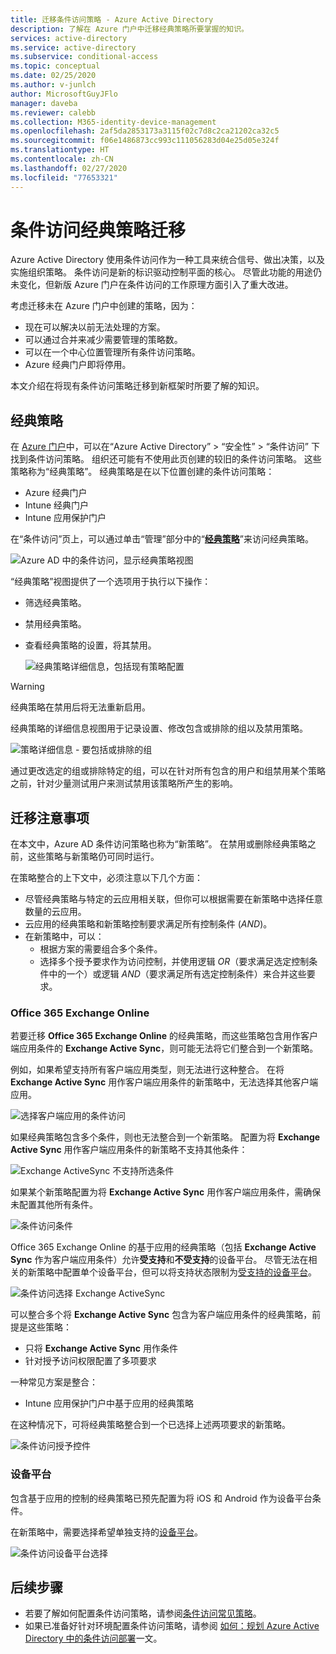 ```yaml
---
title: 迁移条件访问策略 - Azure Active Directory
description: 了解在 Azure 门户中迁移经典策略所要掌握的知识。
services: active-directory
ms.service: active-directory
ms.subservice: conditional-access
ms.topic: conceptual
ms.date: 02/25/2020
ms.author: v-junlch
author: MicrosoftGuyJFlo
manager: daveba
ms.reviewer: calebb
ms.collection: M365-identity-device-management
ms.openlocfilehash: 2af5da2853173a3115f02c7d8c2ca21202ca32c5
ms.sourcegitcommit: f06e1486873cc993c111056283d04e25d05e324f
ms.translationtype: HT
ms.contentlocale: zh-CN
ms.lasthandoff: 02/27/2020
ms.locfileid: "77653321"
---
```

# <a name="conditional-access-classic-policy-migration"></a>条件访问经典策略迁移

Azure Active Directory 使用条件访问作为一种工具来统合信号、做出决策，以及实施组织策略。 条件访问是新的标识驱动控制平面的核心。 尽管此功能的用途仍未变化，但新版 Azure 门户在条件访问的工作原理方面引入了重大改进。

考虑迁移未在 Azure 门户中创建的策略，因为：

- 现在可以解决以前无法处理的方案。
- 可以通过合并来减少需要管理的策略数。
- 可以在一个中心位置管理所有条件访问策略。
- Azure 经典门户即将停用。

本文介绍在将现有条件访问策略迁移到新框架时所要了解的知识。

## <a name="classic-policies"></a>经典策略

在 [Azure 门户](https://portal.azure.cn)中，可以在“Azure Active Directory”   > “安全性”   > “条件访问”  下找到条件访问策略。 组织还可能有不使用此页创建的较旧的条件访问策略。 这些策略称为“经典策略”。  经典策略是在以下位置创建的条件访问策略：

- Azure 经典门户
- Intune 经典门户
- Intune 应用保护门户

在“条件访问”页上，可以通过单击“管理”部分中的“[**经典策略**](https://portal.azure.cn/#blade/Microsoft_AAD_IAM/ConditionalAccessBlade/ClassicPolicies)”来访问经典策略。   

![Azure AD 中的条件访问，显示经典策略视图](./media/policy-migration/71.png)

“经典策略”视图提供了一个选项用于执行以下操作： 

- 筛选经典策略。
- 禁用经典策略。
- 查看经典策略的设置，将其禁用。

   ![经典策略详细信息，包括现有策略配置](./media/policy-migration/74.png)

> [!WARNING]
> 经典策略在禁用后将无法重新启用。

经典策略的详细信息视图用于记录设置、修改包含或排除的组以及禁用策略。

![策略详细信息 - 要包括或排除的组](./media/policy-migration/75.png)

通过更改选定的组或排除特定的组，可以在针对所有包含的用户和组禁用某个策略之前，针对少量测试用户来测试禁用该策略所产生的影响。
 
## <a name="migration-considerations"></a>迁移注意事项

在本文中，Azure AD 条件访问策略也称为“新策略”。 
在禁用或删除经典策略之前，这些策略与新策略仍可同时运行。 

在策略整合的上下文中，必须注意以下几个方面：

- 尽管经典策略与特定的云应用相关联，但你可以根据需要在新策略中选择任意数量的云应用。
- 云应用的经典策略和新策略控制要求满足所有控制条件 (*AND*)。 
- 在新策略中，可以：
   - 根据方案的需要组合多个条件。 
   - 选择多个授予要求作为访问控制，并使用逻辑 *OR*（要求满足选定控制条件中的一个）或逻辑 *AND*（要求满足所有选定控制条件）来合并这些要求。

### <a name="office-365-exchange-online"></a>Office 365 Exchange Online

若要迁移 **Office 365 Exchange Online** 的经典策略，而这些策略包含用作客户端应用条件的 **Exchange Active Sync**，则可能无法将它们整合到一个新策略。 

例如，如果希望支持所有客户端应用类型，则无法进行这种整合。 在将 **Exchange Active Sync** 用作客户端应用条件的新策略中，无法选择其他客户端应用。

![选择客户端应用的条件访问](./media/policy-migration/64.png)

如果经典策略包含多个条件，则也无法整合到一个新策略。 配置为将 **Exchange Active Sync** 用作客户端应用条件的新策略不支持其他条件：   

![Exchange ActiveSync 不支持所选条件](./media/policy-migration/08.png)

如果某个新策略配置为将 **Exchange Active Sync** 用作客户端应用条件，需确保未配置其他所有条件。 

![条件访问条件](./media/policy-migration/16.png)
 
Office 365 Exchange Online 的基于应用的经典策略（包括 **Exchange Active Sync** 作为客户端应用条件）允许**受支持**和**不受支持**的设备平台。 尽管无法在相关的新策略中配置单个设备平台，但可以将支持状态限制为[受支持的设备平台](concept-conditional-access-conditions.md#device-platforms)。 

![条件访问选择 Exchange ActiveSync](./media/policy-migration/65.png)

可以整合多个将 **Exchange Active Sync** 包含为客户端应用条件的经典策略，前提是这些策略：

- 只将 **Exchange Active Sync** 用作条件 
- 针对授予访问权限配置了多项要求

一种常见方案是整合：

- Intune 应用保护门户中基于应用的经典策略 
 
在这种情况下，可将经典策略整合到一个已选择上述两项要求的新策略。

![条件访问授予控件](./media/policy-migration/62.png)

### <a name="device-platforms"></a>设备平台

包含基于应用的控制的经典策略已预先配置为将 iOS 和 Android 作为设备平台条件。 

在新策略中，需要选择希望单独支持的[设备平台](concept-conditional-access-conditions.md#device-platforms)。

![条件访问设备平台选择](./media/policy-migration/41.png)

## <a name="next-steps"></a>后续步骤

- 若要了解如何配置条件访问策略，请参阅[条件访问常见策略](concept-conditional-access-policy-common.md)。
- 如果已准备好针对环境配置条件访问策略，请参阅 [如何：规划 Azure Active Directory 中的条件访问部署](plan-conditional-access.md)一文。 

<!-- Update_Description: wording update -->